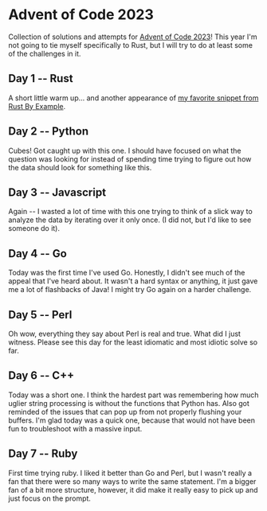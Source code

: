 # Advent of Code 2023

Collection of solutions and attempts for [Advent of Code 2023](https://adventofcode.com/)! This year I'm not going to tie myself specifically to Rust, but I will try to do at least some of the challenges in it. 


## Day 1 -- Rust
A short little warm up... and another appearance of [my favorite snippet from Rust By Example](https://doc.rust-lang.org/rust-by-example/std_misc/file/read_lines.html).

## Day 2 -- Python
Cubes! Got caught up with this one. I should have focused on what the question was looking for instead of spending time trying to figure out how the data should look for something like this.

## Day 3 -- Javascript
Again -- I wasted a lot of time with this one trying to think of a slick way to analyze the data by iterating over it only once. (I did not, but I'd like to see someone do it).

## Day 4 -- Go
Today was the first time I've used Go. Honestly, I didn't see much of the appeal that I've heard about. It wasn't a hard syntax or anything, it just gave me a lot of flashbacks of Java! I might try Go again on a harder challenge.

## Day 5 -- Perl
Oh wow, everything they say about Perl is real and true. What did I just witness. Please see this day for the least idiomatic and most idiotic solve so far.

## Day 6 -- C++
Today was a short one. I think the hardest part was remembering how much uglier string processing is without the functions that Python has. Also got reminded of the issues that can pop up from not properly flushing your buffers. I'm glad today was a quick one, because that would not have been fun to troubleshoot with a massive input.

## Day 7 -- Ruby
First time trying ruby. I liked it better than Go and Perl, but I wasn't really a fan that there were so many ways to write the same statement. I'm a bigger fan of a bit more structure, however, it did make it really easy to pick up and just focus on the prompt.
